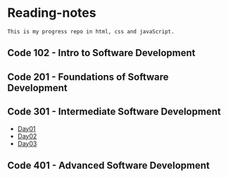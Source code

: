 # Reading-notes

`This is my progress repo in html, css and javaScript.`

## Code 102 - Intro to Software Development

## Code 201 - Foundations of Software Development

## Code 301 - Intermediate Software Development

- [Day01](../301/Day01.md)
- [Day02](../301/Day02.md)
- [Day03](../301/Day03.md)

## Code 401 - Advanced Software Development
